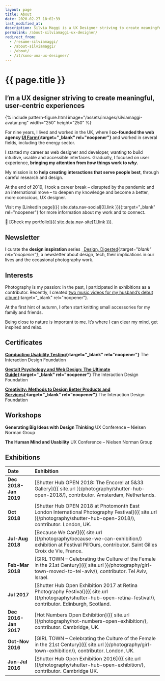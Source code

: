 ```yaml
---
layout: page
title: About
date: 2020-02-27 18:02:39
last_modified_at:
description: Silvia Maggi is a UX Designer striving to create meaningful, user-centric experiences.
permalink: /about-silviamaggi-ux-designer/
redirect_from:
  - /resume-silviamaggi/
  - /about-silviamaggi/
  - /about/
  - /it/sono-una-ux-designer/
---
```

# {{ page.title }}

## I’m a UX designer striving to create meaningful, user-centric experiences

{% include pattern-figure.html image="/assets/images/silviamaggi-avatar.png" width="250" height="250" %}

For nine years, I lived and worked in the UK, where **I co-founded the web agency [UI Farm](https://uifarm.co.uk/){:target="_blank" rel="noopener"}** and worked in several fields, including the energy sector.

I started my career as web designer and developer, wanting to build intuitive, usable and accessible interfaces. Gradually, I focused on user experience, **bringing my attention from _how_ things work to _why_**.

My mission is to **help creating interactions that serve people best**, through careful research and design.

At the end of 2019, I took a career break – disrupted by the pandemic and an international move – to deepen my knowledge and become a better, more conscious, UX designer.

Visit my [LinkedIn page]({{ site.data.nav-social[0].link }}){:target="_blank" rel="noopener"} for more information about my work and to connect.

🔗 [Check my portfolio]({{ site.data.nav-site[1].link }}).

## Newsletter

I curate the **design inspiration** series _[Design, Digested](https://us10.campaign-archive.com/home/?u=0c9027b00ef8ad1210adae70d&id=d77c0b18a8){:target="_blank" rel="noopener"}_, a newsletter about design, tech, their implications in our lives and the occasional photography work.

## Interests

Photography is my passion: in the past, I participated in exhibitions as a contributor. Recently, I created [two music videos for my husband’s debut album](https://silviamaggidesign.com/portfolio/after-1989-a-trip-to-freedom/){:target="_blank" rel="noopener"}.

At the first hint of autumn, I often start knitting small accessories for my family and friends.

Being close to nature is important to me. It’s where I can clear my mind, get inspired and relax.

## Certificates

**[Conducting Usability Testing](https://www.interaction-design.org/silvia-maggi/certificate/course/fltqnHSHvWVHtgSx2v){:target="_blank" rel="noopener"}** The Interaction Design Foundation

**[Gestalt Psychology and Web Design: The Ultimate Guide](https://www.interaction-design.org/silvia-maggi/certificate/course/707b14b9-51a6-47e4-9663-07c3b7bef6ee){:target="_blank" rel="noopener"}** The Interaction Design Foundation

**[Creativity: Methods to Design Better Products and Services](https://www.interaction-design.org/silvia-maggi/certificate/course/a6950da7-a59d-4bcb-b830-92eb116c226e){:target="_blank" rel="noopener"}** The Interaction Design Foundation

## Workshops

**Generating Big Ideas with Design Thinking**
UX Conference – Nielsen Norman Group

**The Human Mind and Usability**
UX Conference – Nielsen Norman Group

## Exhibitions

|Date   |Exhibition   |
|:--|:--|
|**Dec 2018-Jan 2019**   |[Shutter Hub OPEN 2018: The Encore! at 5&33 Gallery]({{ site.url }}/photography/shutter-hub-open-2018/), contributor. Amsterdam, Netherlands.   |
|**Oct 2018**   |[Shutter Hub OPEN 2018 at Photomonth East London International Photography Festival]({{ site.url }}/photography/shutter-hub-open-2018/), contributor. London, UK.   |
|**Jul-Aug 2018**   |[Because We Can!]({{ site.url }}/photography/because-we-can-exhibition/) exhibition at Festival Pil’Ours, contributor. Saint Gilles Croix de Vie, France.   |
|**Feb-Mar 2018**   |[GIRL TOWN – Celebrating the Culture of the Female in the 21st Century]({{ site.url }}/photography/girl-town-moved-to-tel-aviv/), contributor. Tel Aviv, Israel.   |
|**Jul 2017**   |[Shutter Hub Open Exhibition 2017 at Retina Photography Festival]({{ site.url }}/photography/shutter-hub-open-retina-festival/), contributor. Edinburgh, Scotland.   |
|**Dec 2016-Jan 2017**   |[Hot Numbers Open Exhibition]({{ site.url }}/photography/hot-numbers-open-exhibition/), contributor. Cambridge, UK.    |
|**Oct-Nov 2016**   |[GIRL TOWN – Celebrating the Culture of the Female in the 21st Century]({{ site.url }}/photography/girl-town-exhibition/), contributor. London, UK.   |
|**Jun-Jul 2016**   |[Shutter Hub Open Exhibition 2016]({{ site.url }}/photography/shutter-hub-open-exhibition/), contributor. Cambridge UK.   |